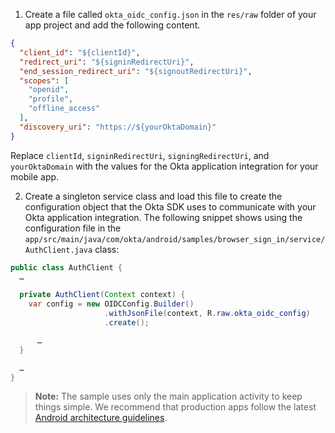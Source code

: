 1. Create a file called `okta_oidc_config.json` in the `res/raw` folder of your app project and add the following content.

```json
{
  "client_id": "${clientId}",
  "redirect_uri": "${signinRedirectUri}",
  "end_session_redirect_uri": "${signoutRedirectUri}",
  "scopes": [
    "openid",
    "profile",
    "offline_access"
  ],
  "discovery_uri": "https://${yourOktaDomain}"
}
```

  Replace `clientId`, `signinRedirectUri`, `signingRedirectUri`, and `yourOktaDomain` with the values for the Okta application integration for your mobile app.

2. Create a singleton service class and load this file to create the configuration object that the Okta SDK uses to communicate with your Okta application integration. The following snippet shows using the configuration file in the `app/src/main/java/com/okta/android/samples/browser_sign_in/service/AuthClient.java` class:

```java
public class AuthClient {
  …

  private AuthClient(Context context) {
    var config = new OIDCConfig.Builder()
                     .withJsonFile(context, R.raw.okta_oidc_config)
                     .create();

      …
  }

  …
}
```

> **Note:** The sample uses only the main application activity to keep things simple. We recommend that production apps follow the latest [Android architecture guidelines](https://developer.android.com/topic/architecture).